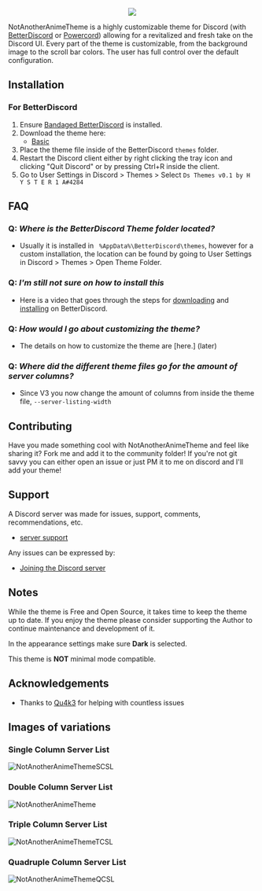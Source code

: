 <p align="center">
<img src = "later">
</p>

</p>

NotAnotherAnimeTheme is a highly customizable theme for Discord (with [BetterDiscord](later) or [Powercord](https://powercord.dev/)) allowing for a revitalized and fresh take on the Discord UI. Every part of the theme is customizable, from the background image to the scroll bar colors. The user has full control over the default configuration.

## Installation
### For BetterDiscord

1. Ensure [Bandaged BetterDiscord](https://github.com/rauenzi/BetterDiscordApp/releases/latest) is installed.
2. Download the theme here:
      * [Basic](later)
3. Place the theme file inside of the BetterDiscord `themes` folder.
4. Restart the Discord client either by right clicking the tray icon and clicking "Quit Discord" or by pressing Ctrl+R inside the client.
5. Go to User Settings in Discord > Themes > Select `Ds Themes v0.1 by H Y S T E R 1 A#4284`


## FAQ

### Q: *Where is the BetterDiscord Theme folder located?*

* Usually it is installed in ` %AppData%\BetterDiscord\themes`, however for a custom installation, the location can be found by going to User Settings in Discord > Themes > Open Theme Folder.

### Q: *I'm still not sure on how to install this*

* Here is a video that goes through the steps for [downloading](later) and [installing](later) on BetterDiscord.

### Q: *How would I go about customizing the theme?*

* The details on how to customize the theme are [here.] (later)

### Q: *Where did the different theme files go for the amount of server columns?*
* Since V3 you now change the amount of columns from inside the theme file, `--server-listing-width`

## Contributing

Have you made something cool with NotAnotherAnimeTheme and feel like sharing it? Fork me and add it to the community folder! If you're not git savvy you can either open an issue or just PM it to me on discord and I'll add your theme!

## Support

A Discord server was made for issues, support, comments, recommendations, etc.

* [server support](https://discord.gg/sHdTFDPHyR)

Any issues can be expressed by:

* [Joining the Discord server](https://discord.gg/sHdTFDPHyR)

## Notes

While the theme is Free and Open Source, it takes time to keep the theme up to date. If you enjoy the theme please consider supporting the Author to continue maintenance and development of it.

In the appearance settings make sure **Dark** is selected.

This theme is **NOT** minimal mode compatible.

## Acknowledgements

* Thanks to [Qu4k3](https://github.com/Qu4k3) for helping with countless issues

## Images of variations

### Single Column Server List

![NotAnotherAnimeThemeSCSL]()

### Double Column Server List

![NotAnotherAnimeTheme]()

### Triple Column Server List

![NotAnotherAnimeThemeTCSL]()

### Quadruple Column Server List

![NotAnotherAnimeThemeQCSL]()

